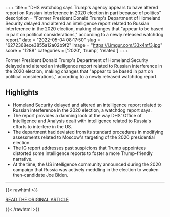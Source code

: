 +++
title = "DHS watchdog says Trump's agency appears to have altered report on Russian interference in 2020 election in part because of politics"
description = "Former President Donald Trump's Department of Homeland Security delayed and altered an intelligence report related to Russian interference in the 2020 election, making changes that \"appear to be based in part on political considerations,\" according to a newly released watchdog report."
date = "2022-05-04 08:17:50"
slug = "6272368ece3855a12a02b9f2"
image = "https://i.imgur.com/33x4mf3.jpg"
score = "1288"
categories = ['2020', 'trump', 'related']
+++

Former President Donald Trump's Department of Homeland Security delayed and altered an intelligence report related to Russian interference in the 2020 election, making changes that \"appear to be based in part on political considerations,\" according to a newly released watchdog report.

## Highlights

- Homeland Security delayed and altered an intelligence report related to Russian interference in the 2020 election, a watchdog report says.
- The report provides a damning look at the way DHS' Office of Intelligence and Analysis dealt with intelligence related to Russia's efforts to interfere in the US.
- The department had deviated from its standard procedures in modifying assessments related to Moscow's targeting of the 2020 presidential election.
- The IG report addresses past suspicions that Trump appointees distorted some intelligence reports to foster a more Trump-friendly narrative.
- At the time, the US intelligence community announced during the 2020 campaign that Russia was actively meddling in the election to weaken then-candidate Joe Biden.

---

{{< rawhtml >}}
  <p class="article-category">
    <a target="_blank" href="https://www.cnn.com/2022/05/03/politics/donald-trump-russian-interference-election-politics/index.html">READ THE ORIGINAL ARTICLE</a>
  </p>
{{< /rawhtml >}}
